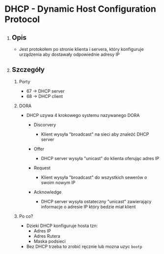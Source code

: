 # DHCP - Dynamic Host Configuration Protocol

1. Opis
    - 

    - Jest protokołem po stronie klienta i servera, który konfiguruje urządzenia aby dostawały odpowiednie adresy IP

2. Szczegóły
    - 

    1. Porty
        - 67 -> DHCP server
        - 68 -> DHCP client

    2. DORA
        - DHCP uzywa 4 krokowego systemu nazywanego DORA
            * Discorvery
                - Klient wysyła "broadcast" na sieci aby znaleźć DHCP server

            * Offer
                - DHCP server wysyła "unicast" do klienta oferując adres IP

            * Request
                - Klient wysyła "broadcast" do wszystkich sewerów o swoim nowym IP

            * Acknowledge
                - DHCP server wysyła ostateczny "unicast" zawierający informacje o adresie IP który bedzie miał klient

    3. Po co?
        - Dzieki DHCP konfiguruje hosta tzn:
            - Adres IP
            - Adres Rutera
            - Maska podsieci
        - Bez DHCP trzeba to zrobić ręcznie lub mozna uzyc `bootp`